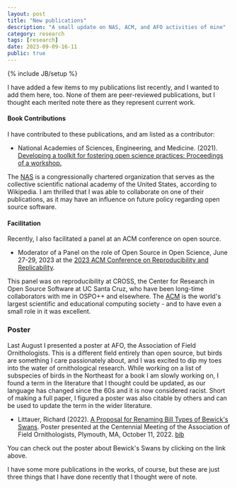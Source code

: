```yaml
---
layout: post
title: "New publications"
description: "A small update on NAS, ACM, and AFO activities of mine"
category: research
tags: [research]
date: 2023-09-09-16-11
public: true
---
```

{% include JB/setup %}

I have added a few items to my publications list recently, and I wanted to add them here, too. None of them are peer-reviewed publications, but I thought each merited note there as they represent current work.

#### Book Contributions

I have contributed to these publications, and am listed as a contributor:

* National Academies of Sciences, Engineering, and Medicine. (2021). <a href="https://nap.nationalacademies.org/catalog/26308/developing-a-toolkit-for-fostering-open-science-practices-proceedings-of">Developing a toolkit for fostering open science practices: Proceedings of a workshop.</a>

The [NAS](https://en.wikipedia.org/wiki/National_Academies_of_Sciences,_Engineering,_and_Medicine) is a congressionally chartered organization that serves as the collective scientific national academy of the United States, according to Wikipedia. I am thrilled that I was able to collaborate on one of their publications, as it may have an influence on future policy regarding open source software.

#### Facilitation

Recently, I also facilitated a panel at an ACM conference on open source.

* Moderator of a Panel on the role of Open Source in Open Science, June 27-29, 2023 at the <a href="https://acm-rep.github.io/2023/">2023 ACM Conference on Reproducibility and Replicability</a>.

This panel was on reproducibility at CROSS, the Center for Research in Open Source Software at UC Santa Cruz, who have been long-time collaborators with me in OSPO++ and elsewhere. The [ACM](https://en.wikipedia.org/wiki/Association_for_Computing_Machinery) is the world's largest scientific and educational computing society - and to have even a small role in it was excellent.

### Poster

Last August I presented a poster at AFO, the Association of Field Ornithologists. This is a different field entirely than open source, but birds are something I care passionately about, and I was excited to dip my toes into the water of ornithological research. While working on a list of subspecies of birds in the Northeast for a book I am slowly working on, I found a term in the literature that I thought could be updated, as our language has changed since the 60s and it is now considered racist. Short of making a full paper, I figured a poster was also citable by others and can be used to update the term in the wider literature.

* Littauer, Richard (2022). <a href="https://www.burntfen.com/publications/LittauerAFOBewicks.pdf">A Proposal for Renaming Bill Types of Bewick's Swans</a>. Poster presented at the Centennial Meeting of the Association of Field Ornithologists, Plymouth, MA, October 11, 2022. [bib](https://www.burntfen.com/publications/bib/LittauerAFOBewicks.bib)

You can check out the poster about Bewick's Swans by clicking on the link above.

I have some more publications in the works, of course, but these are just three things that I have done recently that I thought were of note.
